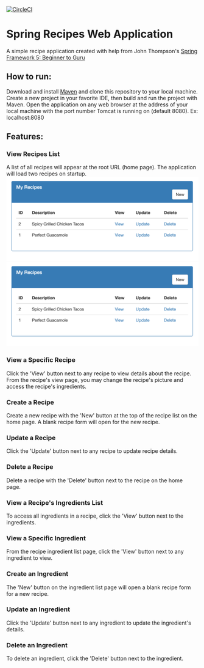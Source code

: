 [![CircleCI](https://circleci.com/gh/kschafer2/sfg-recipes.svg?style=svg)](https://circleci.com/gh/kschafer2/sfg-recipes)

# Spring Recipes Web Application
A simple recipe application created with help from John Thompson's 
[Spring Framework 5: Beginner to Guru](https://github.com/springframeworkguru)

## How to run: 
Download and install [Maven](https://maven.apache.org/download.cgi) and clone this repository to your local 
machine. Create a new project in your favorite IDE, then build and run the project with Maven. Open the application on 
any web browser at the address of your local machine with the port number Tomcat is running on (default 8080).
Ex: localhost:8080

## Features:
### View Recipes List
A list of all recipes will appear at the root URL (home page). The application will load two recipes on startup.
![Home Page](https://github.com/kschafer2/sfg-recipes/blob/media/home-page.png)
 <a href="#"><img src="https://github.com/kschafer2/sfg-recipes/blob/media/home-page.png" /></a>
### View a Specific Recipe
Click the 'View' button next to any recipe to view details about the recipe. From the recipe's view page, you may 
change the recipe's picture and access the recipe's ingredients.

### Create a Recipe
Create a new recipe with the 'New' button at the top of the recipe list on the home page. A blank recipe form will open 
for the new recipe.

### Update a Recipe
Click the 'Update' button next to any recipe to update recipe details.

### Delete a Recipe
Delete a recipe with the 'Delete' button next to the recipe on the home page.

### View a Recipe's Ingredients List
To access all ingredients in a recipe, click the 'View' button next to the ingredients.

### View a Specific Ingredient
From the recipe ingredient list page, click the 'View' button next to any ingredient to view.

### Create an Ingredient
The 'New' button on the ingredient list page will open a blank recipe form for a new recipe.

### Update an Ingredient
Click the 'Update' button next to any ingredient to update the ingredient's details.

### Delete an Ingredient
To delete an ingredient, click the 'Delete' button next to the ingredient.



